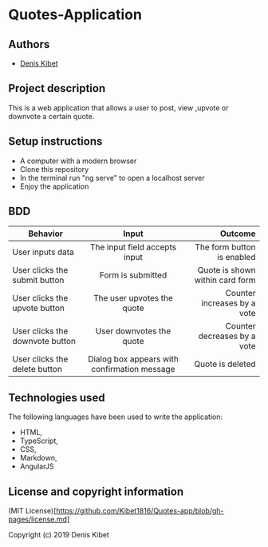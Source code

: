 # Quotes-Application

## Authors
- [Denis Kibet](https://github.com/Kibet1816)

## Project description
This is a web application that allows a user to post, view ,upvote or downvote a certain quote.
 
## Setup instructions
- A computer with a modern browser
- Clone this repository
- In the terminal run "ng serve" to open a localhost server
- Enjoy the application

## BDD
| Behavior        | Input           | Outcome  |
| ------------- |:-------------:| -----:|
| User inputs data | The input field accepts input | The form button is enabled |
| User clicks the submit button | Form is submitted | Quote is shown within card form |
| User clicks the upvote button | The user upvotes the quote | Counter increases by a vote |
| User clicks the downvote button | User downvotes the quote | Counter decreases by a vote |
| User clicks the delete button | Dialog box appears with confirmation message | Quote is deleted |



## Technologies used
The following languages have been used to write the application:
- HTML,
- TypeScript,
- CSS, 
- Markdown,
- AngularJS

## License and copyright information

(MIT License)[https://github.com/Kibet1816/Quotes-app/blob/gh-pages/license.md] 

Copyright (c) 2019 Denis Kibet
